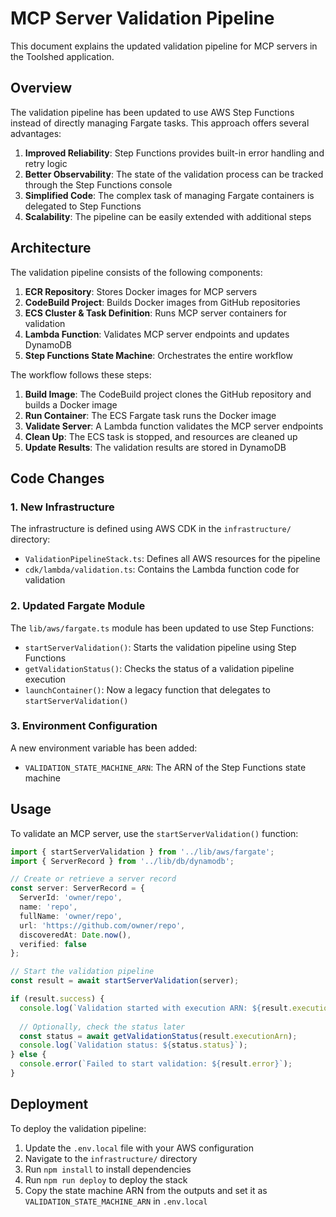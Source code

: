 # MCP Server Validation Pipeline

This document explains the updated validation pipeline for MCP servers in the Toolshed application.

## Overview

The validation pipeline has been updated to use AWS Step Functions instead of directly managing Fargate tasks. This approach offers several advantages:

1. **Improved Reliability**: Step Functions provides built-in error handling and retry logic
2. **Better Observability**: The state of the validation process can be tracked through the Step Functions console
3. **Simplified Code**: The complex task of managing Fargate containers is delegated to Step Functions
4. **Scalability**: The pipeline can be easily extended with additional steps

## Architecture

The validation pipeline consists of the following components:

1. **ECR Repository**: Stores Docker images for MCP servers
2. **CodeBuild Project**: Builds Docker images from GitHub repositories
3. **ECS Cluster & Task Definition**: Runs MCP server containers for validation
4. **Lambda Function**: Validates MCP server endpoints and updates DynamoDB
5. **Step Functions State Machine**: Orchestrates the entire workflow

The workflow follows these steps:

1. **Build Image**: The CodeBuild project clones the GitHub repository and builds a Docker image
2. **Run Container**: The ECS Fargate task runs the Docker image
3. **Validate Server**: A Lambda function validates the MCP server endpoints
4. **Clean Up**: The ECS task is stopped, and resources are cleaned up
5. **Update Results**: The validation results are stored in DynamoDB

## Code Changes

### 1. New Infrastructure

The infrastructure is defined using AWS CDK in the `infrastructure/` directory:

- `ValidationPipelineStack.ts`: Defines all AWS resources for the pipeline
- `cdk/lambda/validation.ts`: Contains the Lambda function code for validation

### 2. Updated Fargate Module

The `lib/aws/fargate.ts` module has been updated to use Step Functions:

- `startServerValidation()`: Starts the validation pipeline using Step Functions
- `getValidationStatus()`: Checks the status of a validation pipeline execution
- `launchContainer()`: Now a legacy function that delegates to `startServerValidation()`

### 3. Environment Configuration

A new environment variable has been added:

- `VALIDATION_STATE_MACHINE_ARN`: The ARN of the Step Functions state machine

## Usage

To validate an MCP server, use the `startServerValidation()` function:

```typescript
import { startServerValidation } from '../lib/aws/fargate';
import { ServerRecord } from '../lib/db/dynamodb';

// Create or retrieve a server record
const server: ServerRecord = {
  ServerId: 'owner/repo',
  name: 'repo',
  fullName: 'owner/repo',
  url: 'https://github.com/owner/repo',
  discoveredAt: Date.now(),
  verified: false
};

// Start the validation pipeline
const result = await startServerValidation(server);

if (result.success) {
  console.log(`Validation started with execution ARN: ${result.executionArn}`);
  
  // Optionally, check the status later
  const status = await getValidationStatus(result.executionArn);
  console.log(`Validation status: ${status.status}`);
} else {
  console.error(`Failed to start validation: ${result.error}`);
}
```

## Deployment

To deploy the validation pipeline:

1. Update the `.env.local` file with your AWS configuration
2. Navigate to the `infrastructure/` directory
3. Run `npm install` to install dependencies
4. Run `npm run deploy` to deploy the stack
5. Copy the state machine ARN from the outputs and set it as `VALIDATION_STATE_MACHINE_ARN` in `.env.local` 